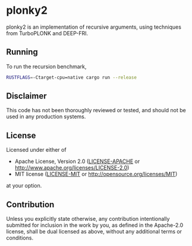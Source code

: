 # plonky2

plonky2 is an implementation of recursive arguments, using techniques from TurboPLONK and DEEP-FRI.


## Running

To run the recursion benchmark,

```sh
RUSTFLAGS=-Ctarget-cpu=native cargo run --release
```


## Disclaimer

This code has not been thoroughly reviewed or tested, and should not be used in any production systems.


## License

Licensed under either of

 * Apache License, Version 2.0 ([LICENSE-APACHE](LICENSE-APACHE) or http://www.apache.org/licenses/LICENSE-2.0)
 * MIT license ([LICENSE-MIT](LICENSE-MIT) or http://opensource.org/licenses/MIT)

at your option.


## Contribution

Unless you explicitly state otherwise, any contribution intentionally submitted
for inclusion in the work by you, as defined in the Apache-2.0 license, shall be
dual licensed as above, without any additional terms or conditions.
